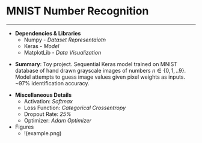 # MNIST Number Recognition
---
* **Dependencies & Libraries**
	* Numpy - *Dataset Representaiotn*
	* Keras - *Model*
	* MatplotLib - *Data Visualization*
- **Summary**: Toy project. Sequential Keras model trained on MNIST database of hand drawn grayscale images of numbers $n \in \{0, 1, .. 9\}$. Model attempts to guess image values given pixel weights as inputs. ~97% identification accuracy.
* **Miscellaneous Details**
	- Activation: *Softmax*
	 - Loss Function: *Categorical Crossentropy*
	* Dropout Rate: *25%*
	* Optimizer: *Adam Optimizer*
* Figures
	* !(example.png)
	


    